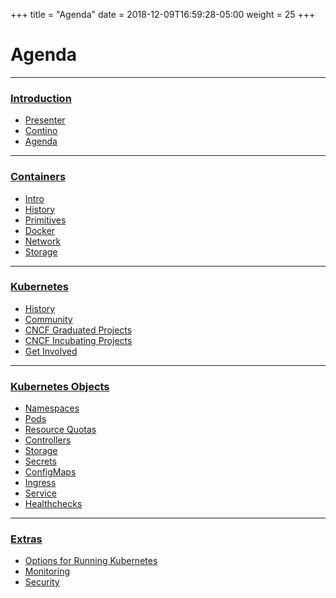 +++
title = "Agenda"
date = 2018-12-09T16:59:28-05:00
weight = 25
+++
# Agenda

---

### [Introduction](/louk8cnc-intro-k8s/introduction/index.html)

   * [Presenter](/louk8cnc-intro-k8s/introduction/whoami/)
   * [Contino](/louk8cnc-intro-k8s/introduction/contino/)
   * [Agenda](/louk8cnc-intro-k8s/introduction/agenda/)

---

### [Containers](/louk8cnc-intro-k8s/containers)
    
   * [Intro](/louk8cnc-intro-k8s/containers/intro)
   * [History](/louk8cnc-intro-k8s/containers/history)
   * [Primitives](/louk8cnc-intro-k8s/containers/primitives)
   * [Docker](/louk8cnc-intro-k8s/containers/docker)
   * [Network](/louk8cnc-intro-k8s/containers/network)
   * [Storage](/louk8cnc-intro-k8s/containers/storage)
    
---

### [Kubernetes](/louk8cnc-intro-k8s/kubernetes/)

* [History](/louk8cnc-intro-k8s/kubernetes/history)
* [Community](/louk8cnc-intro-k8s/kubernetes/community)
* [CNCF Graduated Projects](/louk8cnc-intro-k8s/kubernetes/community/projects_grad)
* [CNCF Incubating Projects](/louk8cnc-intro-k8s/kubernetes/community/projects_inc)        
* [Get Involved](/louk8cnc-intro-k8s/kubernetes/community/involvement)

---

### [Kubernetes Objects](/louk8cnc-intro-k8s/kubernetes/objects)

* [Namespaces](/louk8cnc-intro-k8s/kubernetes/objects/namespaces)
* [Pods](/louk8cnc-intro-k8s/kubernetes/objects/pods)
* [Resource Quotas](/louk8cnc-intro-k8s/kubernetes/objects/resource-quotas)
* [Controllers](/louk8cnc-intro-k8s/kubernetes/objects/controllers)
* [Storage](/louk8cnc-intro-k8s/kubernetes/objects/storage)
* [Secrets](/louk8cnc-intro-k8s/kubernetes/objects/secrets)
* [ConfigMaps](/louk8cnc-intro-k8s/kubernetes/objects/configmaps)
* [Ingress](/louk8cnc-intro-k8s/kubernetes/objects/ingress)
* [Service](/louk8cnc-intro-k8s/kubernetes/objects/services)
* [Healthchecks](/louk8cnc-intro-k8s/kubernetes/objects/healthchecks)

---

### [Extras](/louk8cnc-intro-k8s/kubernetes/extras)

* [Options for Running Kubernetes](/louk8cnc-intro-k8s/kubernetes/running)
* [Monitoring](/louk8cnc-intro-k8s/kubernetes/extras/monitoring)
* [Security](/louk8cnc-intro-k8s/kubernetes/extras/security)




